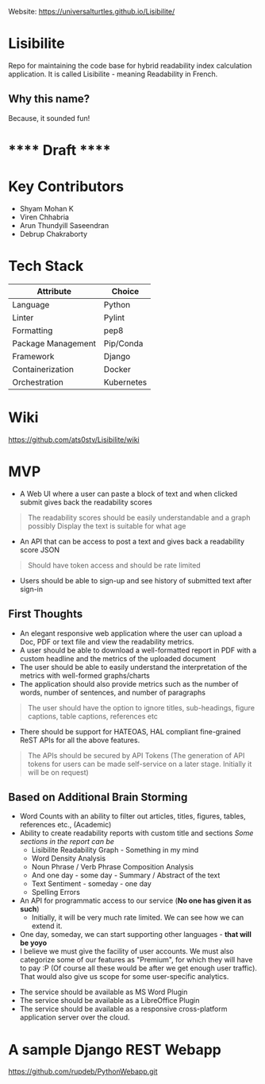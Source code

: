 Website: https://universalturtles.github.io/Lisibilite/

# Lisibilite
Repo for maintaining the code base for hybrid readability index calculation application. 
It is called Lisibilite - meaning Readability in French.

## Why this name?
Because, it sounded fun!

# **** Draft ****

# Key Contributors
* Shyam Mohan K
* Viren Chhabria
* Arun Thundyill Saseendran
* Debrup Chakraborty

# Tech Stack
| Attribute | Choice |
| ------ | ----- |
|Language|Python|
|Linter|Pylint|
|Formatting|pep8|
|Package Management|Pip/Conda|
|Framework|Django|
|Containerization|Docker|
|Orchestration|Kubernetes|

# Wiki
https://github.com/ats0stv/Lisibilite/wiki

# MVP

* A Web UI where a user can paste a block of text and when clicked submit gives back the readability scores
> The readability scores should be easily understandable and a graph possibly
> Display the text is suitable for what age
* An API that can be access to post a text and gives back a readability score JSON
> Should have token access and should be rate limited
* Users should be able to sign-up and see history of submitted text after sign-in

## First Thoughts

* An elegant responsive web application where the user can upload a Doc, PDF or text file and view the readability metrics.
* A user should be able to download a well-formatted report in PDF with a custom headline and the metrics of the uploaded document
* The user should be able to easily understand the interpretation of the metrics with well-formed graphs/charts
* The application should also provide metrics such as the number of words, number of sentences, and number of paragraphs 
> The user should have the option to ignore titles, sub-headings, figure captions, table captions, references etc
* There should be support for HATEOAS, HAL compliant fine-grained ReST APIs for all the above features.
> The APIs should be secured by API Tokens (The generation of API tokens for users can be made self-service on a later stage. Initially it will be on request)

## Based on Additional Brain Storming
- Word Counts with an ability to filter out articles, titles, figures, tables, references etc., (Academic)
- Ability to create readability reports with custom title and sections
*Some sections in the report can be* 
    - Lisibilite Readability Graph - Something in my mind
    - Word Density Analysis
    - Noun Phrase / Verb Phrase Composition Analysis
    - And one day - some day - Summary / Abstract of the text
    - Text Sentiment - someday - one day
    - Spelling Errors
- An API for programmatic access to our service (**No one has given it as such**)
    - Initially, it will be very much rate limited. We can see how we can extend it.
- One day, someday, we can start supporting other languages - **that will be yoyo**
- I believe we must give the facility of user accounts. We must also categorize some of our features as "Premium", for which they will have to pay :P (Of course all these would be after we get enough user traffic). That would also give us scope for some user-specific analytics.
* The service should be available as MS Word Plugin
* The service should be available as a LibreOffice Plugin
* The service should be available as a responsive cross-platform application server over the cloud.


# A sample Django REST Webapp

https://github.com/rupdeb/PythonWebapp.git

